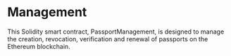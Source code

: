 # Management
This Solidity smart contract, PassportManagement, is designed to manage the creation, revocation, verification and renewal of passports on the Ethereum blockchain.
